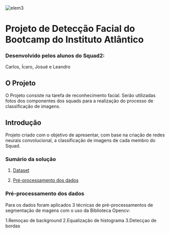




![elem3](https://user-images.githubusercontent.com/104634692/169033139-31b70a2d-d302-4150-b6ca-723dd636aa3c.png)



# Projeto de Detecção Facial do Bootcamp do Instituto Atlântico 


### Desenvolvido pelos alunos do Squad2:
Carlos, Ícaro, Josué e Leandro


## O Projeto

O Projeto consiste na tarefa de reconhecimento facial. Serão utilizadas fotos dos componentes dos squads para a realização do processo de classificação de imagens.


## Introdução

Projeto criado com o objetivo de apresentar, com base na criação de redes neurais convolucional, a classificação de imagens de cada membro do Squad.



### Sumário da solução

1. [Dataset](#section01)
   
2. [Pré-processamento dos dados](#section02)
  

### Pré-processamento dos dados

Para os dados foram aplicados 3 técnicas de pré-processamentos de segmentação de magens com o uso da Biblioteca Opencv:

1.Remoçao de background
2.Equalização de histograma
3.Detecçao de bordas


